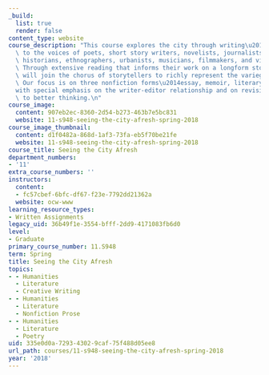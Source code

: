 ```yaml
---
_build:
  list: true
  render: false
content_type: website
course_description: "This course explores the city through writing\u2014listening\
  \ to the voices of poets, short story writers, novelists, journalists, critics,\
  \ historians, ethnographers, urbanists, musicians, filmmakers, and visual artists.\
  \ Through extensive reading that informs their work on a longform story, students\
  \ will join the chorus of storytellers to richly represent the variegated city.\
  \ Our focus is on three nonfiction forms\u2014essay, memoir, literary narrative\u2014\
  with special emphasis on the writer-editor relationship and on revision as a heuristic\
  \ to better thinking.\n"
course_image:
  content: 907eb2ec-8360-2d54-b273-463b7e5bc831
  website: 11-s948-seeing-the-city-afresh-spring-2018
course_image_thumbnail:
  content: d1f0482a-868d-1af3-73fa-eb5f70be21fe
  website: 11-s948-seeing-the-city-afresh-spring-2018
course_title: Seeing the City Afresh
department_numbers:
- '11'
extra_course_numbers: ''
instructors:
  content:
  - fc57cbef-6bfc-df67-f23e-7792dd21362a
  website: ocw-www
learning_resource_types:
- Written Assignments
legacy_uid: 36b49f1e-3554-bfff-2dd9-4171083fb6d0
level:
- Graduate
primary_course_number: 11.S948
term: Spring
title: Seeing the City Afresh
topics:
- - Humanities
  - Literature
  - Creative Writing
- - Humanities
  - Literature
  - Nonfiction Prose
- - Humanities
  - Literature
  - Poetry
uid: 335e0d0a-7293-4302-9caf-75f488d05ee8
url_path: courses/11-s948-seeing-the-city-afresh-spring-2018
year: '2018'
---
```

